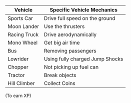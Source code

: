 Vehicle | Specific Vehicle Mechanics
-- | --
Sports Car | Drive full speed on the ground
Moon Lander | Use the thrusters
Racing Truck | Drive aerodynamically
Mono Wheel | Get big air time
Bus | Removing passengers
Lowrider | Using fully charged Jump Shocks
Chopper | Not picking up fuel can
Tractor | Break objects
Hill Climber | Collect Coins
  
(To earn XP)
